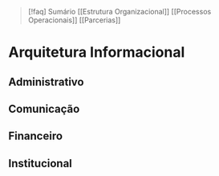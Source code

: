 > [!faq]  Sumário
> [[Estrutura Organizacional]] [[Processos Operacionais]] [[Parcerias]] 

# Arquitetura Informacional


## Administrativo


## Comunicação


## Financeiro


## Institucional

